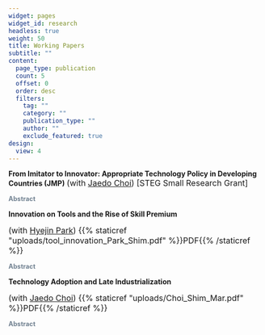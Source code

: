 ```yaml
---
widget: pages
widget_id: research
headless: true
weight: 50
title: Working Papers
subtitle: ""
content:
  page_type: publication
  count: 5
  offset: 0
  order: desc
  filters:
    tag: ""
    category: ""
    publication_type: ""
    author: ""
    exclude_featured: true
design:
  view: 4
---
```

<meta name="theme-color" content="#2962ff">

**From Imitator to Innovator: Appropriate Technology Policy in Developing Countries (JMP)** <font size="3"> (with <a href="http://www.jaedochoi.com/">Jaedo Choi</a>) \[STEG Small Research Grant]</font>

  <div class="expand">
    <div class="expand-label" style="cursor: pointer;" onclick="$h = $(this);$h.next('div').slideToggle(100,function () {$h.children('i').attr('class',function () {return $h.next('div').is(':visible') ? 'fas fa-chevron-down' : 'fas fa-chevron-right';});});">
      <i style="font-size:75%; color:#708090" class="fas fa-chevron-right"></i>
      <span style="font-size:90%; color:#708090">
	<b> Abstract </b>
      </span>
    </div>
    <div class="expand-content" style="display: none; font-size:90%">Should governments in developing countries promote technology adoption, or should they support innovation? To answer this question, we use a newly digitized dataset on technology import and patents in South Korea. We find that 1) as firms closing technology gap from foreign firms, productivity growth from adoption decreases compared with innovation, 2) the adoption fee is higher when the gap is smaller, 3) when a firm adopts a technology, other firms increase patent citations to the adopted technology, suggesting knowledge diffusion. Based on these findings, we build a two-country growth model where firms can innovate or adopt technology from foreign firms. A novel feature of the model is that foreign firms lose future profit when sharing the technology and internalize the loss by charging an adoption fee. Adoption creates intertemporal spillover, which motivates the government to subsidize adoption, but the size of the spillover decreases as the country grows. Then, we calibrate the model by matching the empirical findings. Using the calibrated model, we decompose the contribution of adoption and innovation over different stages of development. Furthermore, we evaluate the technology policy in Korea, which started with an adoption subsidy and switched to an innovation subsidy. Our result suggests that switching from adoption to innovation subsidy generates higher welfare than alternatives. </div>
  </div>







**Innovation on Tools and the Rise of Skill Premium**

<font size="3">(with <a href="http://www.hyejinpark.net/">Hyejin Park</a>) {{% staticref "uploads/tool_innovation_Park_Shim.pdf" %}}PDF{{% /staticref %}}</font>

 <div class="expand">
    <div class="expand-label" style="cursor: pointer;" onclick="$h = $(this);$h.next('div').slideToggle(100,function () {$h.children('i').attr('class',function () {return $h.next('div').is(':visible') ? 'fas fa-chevron-down' : 'fas fa-chevron-right';});});">
      <i style="font-size:75%; color:#708090" class="fas fa-chevron-right"></i>
      <span style="font-size:90%; color:#708090">
	<b> Abstract </b>
      </span>
    </div>
    <div class="expand-content" style="display: none; font-size:90%">This paper measures innovation on tools used by different occupations and studies
its impact on the increasing skill premium. First, we match the description of tools
from Wikipedia with patent text data using textual analysis to measure the innovation
on tools. Then, we study its relation with the labor market variables at the occupation
level. We find 1) innovation on tools grew more in skill-intensive occupations, 2) it
is positively associated with wage and employment growth across occupations, 3) it
is positively correlated with the skill premium and skill intensity growth within each
occupation. Motivated by this reduced-form evidence, we build a model where tool
innovation increases the demand of occupations, potentially more for skilled workers.
Parameters are estimated through the Generalized Method of Moments. We find that
tool innovation accounts for 61% of the total demand factor that contributed to the
skill premium increase in 1980-2015. </div>
  </div>





**Technology Adoption and Late Industrialization**

<font size="3">(with <a href="http://www.jaedochoi.com/">Jaedo Choi</a>) {{% staticref "uploads/Choi_Shim_Mar.pdf" %}}PDF{{% /staticref %}}</font>

 <div class="expand">
    <div class="expand-label" style="cursor: pointer;" onclick="$h = $(this);$h.next('div').slideToggle(100,function () {$h.children('i').attr('class',function () {return $h.next('div').is(':visible') ? 'fas fa-chevron-down' : 'fas fa-chevron-right';});});">
      <i style="font-size:75%; color:#708090" class="fas fa-chevron-right"></i>
      <span style="font-size:90%; color:#708090">
	<b> Abstract </b>
      </span>
    </div>
    <div class="expand-content" style="display: none; font-size:90%">We study how the adoption of foreign technology and local spillovers from such adoption contributed to late industrialization in a developing country during the postwar period. Using novel historical firm-level data for South Korea, we provide causal evidence of direct productivity gains to adopters and local productivity spillovers of the adoption. Based on these empirical findings, we develop a dynamic spatial model with firms' technology adoption decisions and local spillovers. The spillovers induce dynamic complementarity in firms' technology adoption decisions. Because of this dynamic complementarity, the model potentially features multiple steady states. Temporary adoption subsidies can have permanent effects by moving an economy to a new transition path that converges to a higher-productivity steady state. We calibrate our model to the microdata and econometric estimates. We evaluate the effects of the South Korean government policy that temporarily provided adoption subsidies to heavy manufacturing firms in the 1970s. Had no adoption subsidies been provided, South Korea would have converged to a less industrialized steady state in which the heavy manufacturing's share of GDP would have been 15% lower and aggregate welfare would have been 10% lower than the steady state with successful industrialization. Thus, temporary subsidies for technology adoption had permanent effects. </div>
  </div>